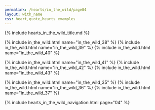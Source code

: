 ```yaml
---
permalink: /hearts/in_the_wild/page04
layout: with_name
css: heart,quote,hearts_examples
---
```


{% include hearts_in_the_wild_title.md %}

{% include in_the_wild.html name="in_the_wild_38" %}
{% include in_the_wild.html name="in_the_wild_39" %}
{% include in_the_wild.html name="in_the_wild_40" %}

{% include in_the_wild.html name="in_the_wild_41" %}
{% include in_the_wild.html name="in_the_wild_42" %}
{% include in_the_wild.html name="in_the_wild_43" %}

{% include in_the_wild.html name="in_the_wild_35" %}
{% include in_the_wild.html name="in_the_wild_36" %}
{% include in_the_wild.html name="in_the_wild_37" %}


{% include hearts_in_the_wild_navigation.html page="04" %}
